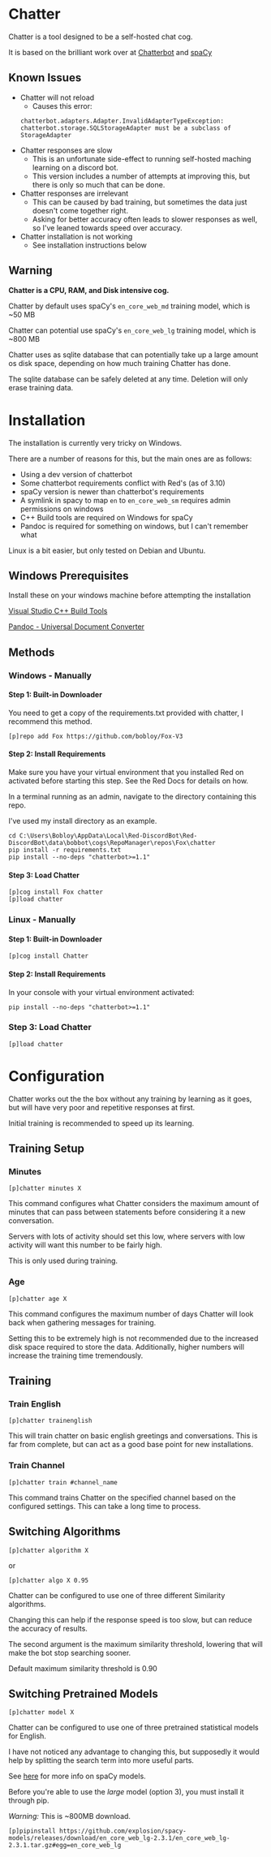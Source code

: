 # Chatter

Chatter is a tool designed to be a self-hosted chat cog.

It is based on the brilliant work over at [Chatterbot](https://github.com/gunthercox/ChatterBot) and [spaCy](https://github.com/explosion/spaCy)


## Known Issues

* Chatter will not reload
    * Causes this error:
    ```
    chatterbot.adapters.Adapter.InvalidAdapterTypeException: chatterbot.storage.SQLStorageAdapter must be a subclass of StorageAdapter 
    ```
* Chatter responses are slow
    * This is an unfortunate side-effect to running self-hosted maching learning on a discord bot. 
    * This version includes a number of attempts at improving this, but there is only so much that can be done.
* Chatter responses are irrelevant
    * This can be caused by bad training, but sometimes the data just doesn't come together right.
    * Asking for better accuracy often leads to slower responses as well, so I've leaned towards speed over accuracy.
* Chatter installation is not working
    * See installation instructions below

## Warning

**Chatter is a CPU, RAM, and Disk intensive cog.**

Chatter by default uses spaCy's `en_core_web_md` training model, which is ~50 MB

Chatter can potential use spaCy's `en_core_web_lg` training model, which is ~800 MB

Chatter uses as sqlite database that can potentially take up a large amount os disk space,
depending on how much training Chatter has done. 

The sqlite database can be safely deleted at any time. Deletion will only erase training data.


# Installation
The installation is currently very tricky on Windows.

There are a number of reasons for this, but the main ones are as follows:
* Using a dev version of chatterbot
* Some chatterbot requirements conflict with Red's (as of 3.10)
* spaCy version is newer than chatterbot's requirements
* A symlink in spacy to map `en` to `en_core_web_sm` requires admin permissions on windows
* C++ Build tools are required on Windows for spaCy
* Pandoc is required for something on windows, but I can't remember what

Linux is a bit easier, but only tested on Debian and Ubuntu.

## Windows Prerequisites

Install these on your windows machine before attempting the installation

[Visual Studio C++ Build Tools](https://visualstudio.microsoft.com/visual-cpp-build-tools/)

[Pandoc - Universal Document Converter](https://pandoc.org/installing.html)

## Methods
### Windows - Manually
#### Step 1: Built-in Downloader

You need to get a copy of the requirements.txt provided with chatter, I recommend this method.

```
[p]repo add Fox https://github.com/bobloy/Fox-V3
```

#### Step 2: Install Requirements

Make sure you have your virtual environment that you installed Red on activated before starting this step. See the Red Docs for details on how.

In a terminal running as an admin, navigate to the directory containing this repo. 

I've used my install directory as an example.

```
cd C:\Users\Bobloy\AppData\Local\Red-DiscordBot\Red-DiscordBot\data\bobbot\cogs\RepoManager\repos\Fox\chatter
pip install -r requirements.txt
pip install --no-deps "chatterbot>=1.1"
```

#### Step 3: Load Chatter

```
[p]cog install Fox chatter
[p]load chatter
```

### Linux - Manually

#### Step 1: Built-in Downloader

```
[p]cog install Chatter
```

#### Step 2: Install Requirements

In your console with your virtual environment activated:

```
pip install --no-deps "chatterbot>=1.1"
```

### Step 3: Load Chatter

```
[p]load chatter
```

# Configuration

Chatter works out the the box without any training by learning as it goes, 
but will have very poor and repetitive responses at first.

Initial training is recommended to speed up its learning.

## Training Setup

### Minutes
```
[p]chatter minutes X
``` 
This command configures what Chatter considers the maximum amount of minutes 
that can pass between statements before considering it a new conversation.

Servers with lots of activity should set this low, where servers with low activity 
will want this number to be fairly high.

This is only used during training.

### Age

```
[p]chatter age X
``` 
This command configures the maximum number of days Chatter will look back when 
gathering messages for training.

Setting this to be extremely high is not recommended due to the increased disk space required to store
the data. Additionally, higher numbers will increase the training time tremendously.


## Training

### Train English

```
[p]chatter trainenglish
```

This will train chatter on basic english greetings and conversations. 
This is far from complete, but can act as a good base point for new installations.

### Train Channel

```
[p]chatter train #channel_name
``` 
This command trains Chatter on the specified channel based on the configured 
settings. This can take a long time to process.


## Switching Algorithms

```
[p]chatter algorithm X
```
or
```
[p]chatter algo X 0.95
```

Chatter can be configured to use one of three different Similarity algorithms.

Changing this can help if the response speed is too slow, but can reduce the accuracy of results.

The second argument is the maximum similarity threshold,
lowering that will make the bot stop searching sooner.

Default maximum similarity threshold is 0.90


## Switching Pretrained Models

```
[p]chatter model X
```

Chatter can be configured to use one of three pretrained statistical models for English.

I have not noticed any advantage to changing this, 
but supposedly it would help by splitting the search term into more useful parts.

See [here](https://spacy.io/models) for more info on spaCy models.

Before you're able to use the *large* model (option 3), you must install it through pip.

*Warning:* This is ~800MB download.

```
[p]pipinstall https://github.com/explosion/spacy-models/releases/download/en_core_web_lg-2.3.1/en_core_web_lg-2.3.1.tar.gz#egg=en_core_web_lg
``` 

